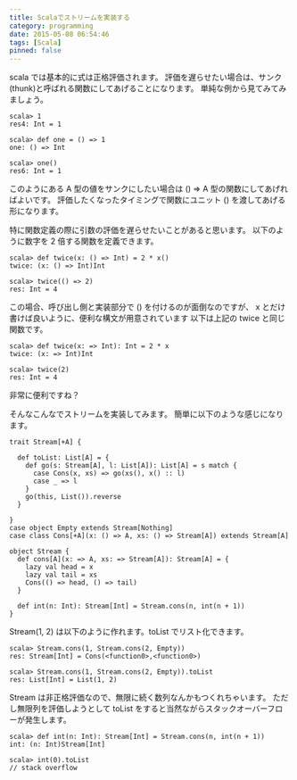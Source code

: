 ```yaml
---
title: Scalaでストリームを実装する
category: programming
date: 2015-05-08 06:54:46
tags: [Scala]
pinned: false
---
```


scala では基本的に式は正格評価されます。 評価を遅らせたい場合は、サンク(thunk)と呼ばれる関数にしてあげることになります。 単純な例から見てみてみましょう。

```
scala> 1
res4: Int = 1

scala> def one = () => 1
one: () => Int

scala> one()
res6: Int = 1
```

このようにある A 型の値をサンクにしたい場合は () => A 型の関数にしてあげればよいです。 評価したくなったタイミングで関数にユニット () を渡してあげる形になります。

特に関数定義の際に引数の評価を遅らせたいことがあると思います。 以下のように数字を 2 倍する関数を定義できます。

```
scala> def twice(x: () => Int) = 2 * x()
twice: (x: () => Int)Int

scala> twice(() => 2)
res: Int = 4
```

この場合、呼び出し側と実装部分で () を付けるのが面倒なのですが、 x とだけ書けば良いように、便利な構文が用意されています 以下は上記の twice と同じ関数です。

```
scala> def twice(x: => Int): Int = 2 * x
twice: (x: => Int)Int

scala> twice(2)
res: Int = 4
```

非常に便利ですね？

そんなこんなでストリームを実装してみます。 簡単に以下のような感じになります。

```
trait Stream[+A] {

  def toList: List[A] = {
    def go(s: Stream[A], l: List[A]): List[A] = s match {
      case Cons(x, xs) => go(xs(), x() :: l)
      case _ => l
    }
    go(this, List()).reverse
  }

}
case object Empty extends Stream[Nothing]
case class Cons[+A](x: () => A, xs: () => Stream[A]) extends Stream[A]

object Stream {
  def cons[A](x: => A, xs: => Stream[A]): Stream[A] = {
    lazy val head = x
    lazy val tail = xs
    Cons(() => head, () => tail)
  }

  def int(n: Int): Stream[Int] = Stream.cons(n, int(n + 1))
}
```

Stream(1, 2) は以下のように作れます。toList でリスト化できます。

```
scala> Stream.cons(1, Stream.cons(2, Empty))
res: Stream[Int] = Cons(<function0>,<function0>)

scala> Stream.cons(1, Stream.cons(2, Empty)).toList
res: List[Int] = List(1, 2)
```

Stream は非正格評価なので、無限に続く数列なんかもつくれちゃいます。 ただし無限列を評価しようとして toList をすると当然ながらスタックオーバーフローが発生します。

```
scala> def int(n: Int): Stream[Int] = Stream.cons(n, int(n + 1))
int: (n: Int)Stream[Int]

scala> int(0).toList
// stack overflow
```
